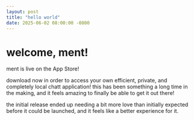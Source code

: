 ```yaml
---
layout: post
title: "hello world"
date: 2025-06-02 08:00:00 -0800
---
```


# welcome, ment!

ment is live on the App Store!

download now in order to access your own efficient, private, and completely local chatt application!
this has been something a long time in the making, and it feels amazing to finally be able to get it out there!

the initial release ended up needing a bit more love than initially expected before it could be launched, and it feels like a better experience for it.

